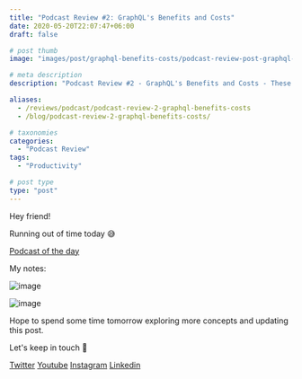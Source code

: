 ```yaml
---
title: "Podcast Review #2: GraphQL's Benefits and Costs"
date: 2020-05-20T22:07:47+06:00
draft: false

# post thumb
image: "images/post/graphql-benefits-costs/podcast-review-post-graphql-benefits-costs.jpg"

# meta description
description: "Podcast Review #2 - GraphQL's Benefits and Costs - These are my notes from this podcast"

aliases:
  - /reviews/podcast/podcast-review-2-graphql-benefits-costs
  - /blog/podcast-review-2-graphql-benefits-costs/

# taxonomies
categories: 
  - "Podcast Review"
tags:
  - "Productivity"

# post type
type: "post"
---
```


Hey friend!

Running out of time today 😅

[Podcast of the day](https://open.spotify.com/episode/0hXW0ZVb1TdCU8GjEgKomr?si=f4o6pjyTQXq9uj-xMWDZRA)

My notes:

![image](../../../images/post/graphql-benefits-costs/podcast-review-2-graphql-benefits-costs-1-post.jpg)

![image](../../../images/post/graphql-benefits-costs/podcast-review-2-graphql-benefits-costs-2-posts.jpg)

Hope to spend some time tomorrow exploring more concepts and updating this post.

Let's keep in touch 🙂

[Twitter](https://twitter.com/_alex_gama/)
[Youtube](https://www.youtube.com/channel/UCn09BXJXOCPLARsqNvxEFuw?view_as=subscriber/)
[Instagram](https://www.instagram.com/_alex_gama)
[Linkedin](https://www.linkedin.com/in/alexandregama/)